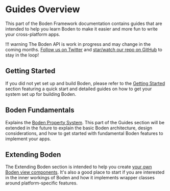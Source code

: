 # Guides Overview

This part of the Boden Framework documentation contains guides that are intended to help you learn Boden to make it easier and more fun to write your cross-platform apps.

!!! warning
	The Boden API is work in progress and may change in the coming months. [Follow us on Twitter](https://twitter.com/bodenhq) and [star/watch our repo on GitHub](https://github.com/AshampooSystems/boden) to stay in the loop!

## Getting Started

If you did not yet set up and build Boden, please refer to the [Getting Started](../getting-started) section featuring a quick start and detailed guides on how to get your system set up for building Boden.

## Boden Fundamentals

Explains the [Boden Property System](fundamentals/properties.md). This part of the Guides section will be extended in the future to explain the basic Boden architecture, design considerations, and how to get started with fundamental Boden features to implement your apps.

## Extending Boden

The Extending Boden section is intended to help you create [your own Boden view components](extending/writing_view.md). It's also a good place to start if you are interested in the inner workings of Boden and how it implements wrapper classes around platform-specific features.